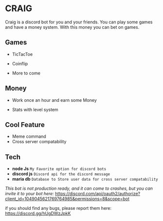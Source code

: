 # **CRAIG**

Craig is a discord bot for you and your friends. You can play some games and have a money system. With this money you can bet on games.


## Games
- TicTacToe

- Coinflip

- More to come


## Money

- Work once an hour and earn some Money

- Stats with level system



## Cool Feature 

- Meme command
- Cross server compatability

## Tech
- **node Js** ```My Favorite option for discord bots```
- **discord js** ```Discord api for the discord message```
- **maria db** ```Database to Store user data for cross server compatability ```


*This bot is not production ready, and it can come to crashes, but you can invite it to your bot here:*
https://discord.com/api/oauth2/authorize?client_id=1049045621769764985&permissions=8&scope=bot

if you should find any bugs, please report them here:
https://discord.gg/hUgDWzJpkK
